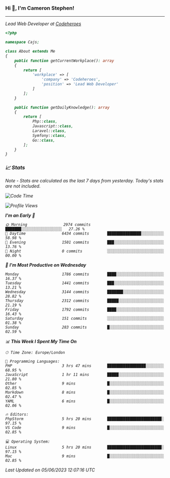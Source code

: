 ### Hi 👋, I'm Cameron Stephen!
<hr>
<p><em>Lead Web Developer at <a href="https://codeheroes.co.uk">Codeheroes</a></p>


```php
<?php

namespace Cajs;

class About extends Me
{
    public function getCurrentWorkplace(): array
    {
        return [
            'workplace' => [
                'company' => 'Codeheroes',
                'position' => 'Lead Web Developer'
            ]
        ];
    }

    public function getDailyKnowledge(): array
    {
        return [
            Php::class,
            Javascript::class,
            Laravel::class,
            Symfony::class,
            Go::class,
        ];
    }
}
```

### 📈 Stats
<p><em>Note - Stats are calculated as the last 7 days from yesterday. Today's stats are not included.</em></p>


<!--START_SECTION:waka-->
![Code Time](http://img.shields.io/badge/Code%20Time-3%2C402%20hrs%2034%20mins-blue)

![Profile Views](http://img.shields.io/badge/Profile%20Views-0-blue)

**I'm an Early 🐤** 

```text
🌞 Morning                2974 commits        ███████░░░░░░░░░░░░░░░░░░   27.26 % 
🌆 Daytime                6434 commits        ███████████████░░░░░░░░░░   58.98 % 
🌃 Evening                1501 commits        ███░░░░░░░░░░░░░░░░░░░░░░   13.76 % 
🌙 Night                  0 commits           ░░░░░░░░░░░░░░░░░░░░░░░░░   00.00 % 
```
📅 **I'm Most Productive on Wednesday** 

```text
Monday                   1786 commits        ████░░░░░░░░░░░░░░░░░░░░░   16.37 % 
Tuesday                  1441 commits        ███░░░░░░░░░░░░░░░░░░░░░░   13.21 % 
Wednesday                3144 commits        ███████░░░░░░░░░░░░░░░░░░   28.82 % 
Thursday                 2312 commits        █████░░░░░░░░░░░░░░░░░░░░   21.19 % 
Friday                   1792 commits        ████░░░░░░░░░░░░░░░░░░░░░   16.43 % 
Saturday                 151 commits         ░░░░░░░░░░░░░░░░░░░░░░░░░   01.38 % 
Sunday                   283 commits         █░░░░░░░░░░░░░░░░░░░░░░░░   02.59 % 
```


📊 **This Week I Spent My Time On** 

```text
🕑︎ Time Zone: Europe/London

💬 Programming Languages: 
PHP                      3 hrs 47 mins       █████████████████░░░░░░░░   68.95 % 
JavaScript               1 hr 11 mins        █████░░░░░░░░░░░░░░░░░░░░   21.80 % 
Other                    9 mins              █░░░░░░░░░░░░░░░░░░░░░░░░   02.85 % 
Markdown                 8 mins              █░░░░░░░░░░░░░░░░░░░░░░░░   02.47 % 
YAML                     6 mins              █░░░░░░░░░░░░░░░░░░░░░░░░   02.06 % 

🔥 Editors: 
PhpStorm                 5 hrs 20 mins       ████████████████████████░   97.15 % 
VS Code                  9 mins              █░░░░░░░░░░░░░░░░░░░░░░░░   02.85 % 

💻 Operating System: 
Linux                    5 hrs 20 mins       ████████████████████████░   97.15 % 
Mac                      9 mins              █░░░░░░░░░░░░░░░░░░░░░░░░   02.85 % 
```


 Last Updated on 05/06/2023 12:07:16 UTC
<!--END_SECTION:waka-->
